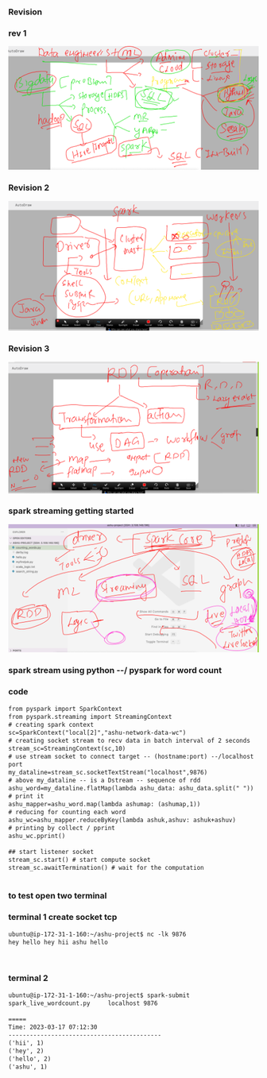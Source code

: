 ### Revision 

### rev 1 

<img src="rev.png">

### Revision 2 

<img src="rev2.png">

### Revision 3 

<img src="rev3.png">

### spark streaming getting started 

<img src="stream.png">

###  spark stream using python --/ pyspark for word count 

### code 

```
from pyspark import SparkContext
from pyspark.streaming import StreamingContext
# creating spark context 
sc=SparkContext("local[2]","ashu-network-data-wc")
# creating socket stream to recv data in batch interval of 2 seconds 
stream_sc=StreamingContext(sc,10) 
# use stream socket to connect target -- (hostname:port) --/localhost port
my_dataline=stream_sc.socketTextStream("localhost",9876)
# above my_dataline -- is a Dstream -- sequence of rdd 
ashu_word=my_dataline.flatMap(lambda ashu_data: ashu_data.split(" "))
# print it 
ashu_mapper=ashu_word.map(lambda ashumap: (ashumap,1))
# reducing for counting each word
ashu_wc=ashu_mapper.reduceByKey(lambda ashuk,ashuv: ashuk+ashuv)
# printing by collect / pprint 
ashu_wc.pprint()

## start listener socket 
stream_sc.start() # start compute socket 
stream_sc.awaitTermination() # wait for the computation 


```

### to test open two terminal 

### terminal 1 create socket tcp 

```
ubuntu@ip-172-31-1-160:~/ashu-project$ nc -lk 9876 
hey hello hey hii ashu hello



```

### terminal 2 

```
ubuntu@ip-172-31-1-160:~/ashu-project$ spark-submit  spark_live_wordcount.py     localhost 9876 

=====
Time: 2023-03-17 07:12:30
-------------------------------------------
('hii', 1)
('hey', 2)
('hello', 2)
('ashu', 1)

```

